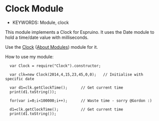 <!--- Copyright (c) 2014 Martin Green. See the file LICENSE for copying permission. -->
Clock Module
=====================

* KEYWORDS: Module, clock

This module implements a Clock for Espruino.  It uses the Date module to hold a
time/date value with milliseconds. 

Use the [Clock](/modules/clock.js) ([About Modules](/Modules)) module for it.

How to use my module:

```
  var Clock = require("Clock").constructor;
  
  var clk=new Clock(2014,4,15,23,45,0,0);   // Initialise with specific date
  
  var d1=clk.getClockTime();      // Get current time
  print(d1.toString());
  
  for(var i=0;i<100000;i++);      // Waste time - sorry @Gordon :)
    
  d1=clk.getClockTime();          // Get current time
  print(d1.toString());
  
  
```

